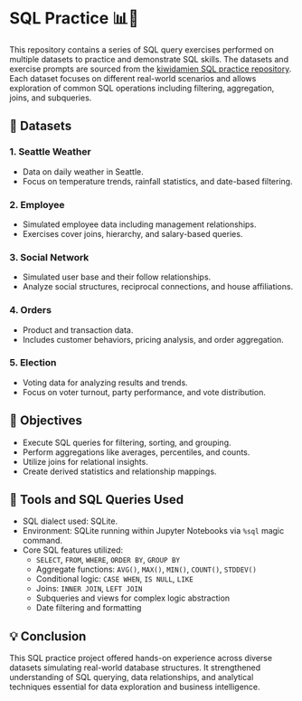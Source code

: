 # SQL Practice 📊📁

This repository contains a series of SQL query exercises performed on multiple datasets to practice and demonstrate SQL skills. The datasets and exercise prompts are sourced from the [kiwidamien SQL practice repository](https://github.com/kiwidamien/SQL_practice). Each dataset focuses on different real-world scenarios and allows exploration of common SQL operations including filtering, aggregation, joins, and subqueries.

## 📁 Datasets

### 1. Seattle Weather
- Data on daily weather in Seattle.
- Focus on temperature trends, rainfall statistics, and date-based filtering.

### 2. Employee
- Simulated employee data including management relationships.
- Exercises cover joins, hierarchy, and salary-based queries.

### 3. Social Network
- Simulated user base and their follow relationships.
- Analyze social structures, reciprocal connections, and house affiliations.

### 4. Orders
- Product and transaction data.
- Includes customer behaviors, pricing analysis, and order aggregation.

### 5. Election
- Voting data for analyzing results and trends.
- Focus on voter turnout, party performance, and vote distribution.

## 📌 Objectives

- Execute SQL queries for filtering, sorting, and grouping.
- Perform aggregations like averages, percentiles, and counts.
- Utilize joins for relational insights.
- Create derived statistics and relationship mappings.

## 🔧 Tools and SQL Queries Used

- SQL dialect used: SQLite.
- Environment: SQLite running within Jupyter Notebooks via `%sql` magic command.
- Core SQL features utilized:
  - `SELECT`, `FROM`, `WHERE`, `ORDER BY`, `GROUP BY`
  - Aggregate functions: `AVG()`, `MAX()`, `MIN()`, `COUNT()`, `STDDEV()`
  - Conditional logic: `CASE WHEN`, `IS NULL`, `LIKE`
  - Joins: `INNER JOIN`, `LEFT JOIN`
  - Subqueries and views for complex logic abstraction
  - Date filtering and formatting

## 💡 Conclusion

This SQL practice project offered hands-on experience across diverse datasets simulating real-world database structures. It strengthened understanding of SQL querying, data relationships, and analytical techniques essential for data exploration and business intelligence.
